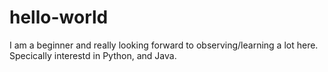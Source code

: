 # hello-world
I am a beginner and really looking forward to observing/learning a lot here. Specically interestd in Python, and Java.
